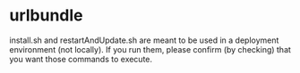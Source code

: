 # urlbundle


install.sh and restartAndUpdate.sh are meant to be used in a deployment environment (not locally). If you run them, please confirm (by checking) that you want those commands to execute.
